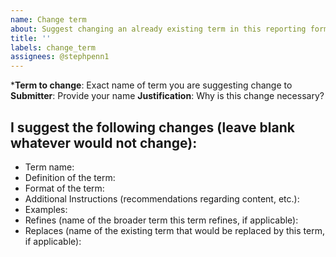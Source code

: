 ```yaml
---
name: Change term
about: Suggest changing an already existing term in this reporting format
title: ''
labels: change_term
assignees: @stephpenn1
---
```


***Term to change**: Exact name of term you are suggesting change to
**Submitter**: Provide your name
**Justification**: Why is this change necessary?

## I suggest the following changes (leave blank whatever would not change):
* Term name:
* Definition of the term:
* Format of the term: 
* Additional Instructions (recommendations regarding content, etc.):
* Examples: 
* Refines (name of the broader term this term refines, if applicable):
* Replaces (name of the existing term that would be replaced by this term, if applicable):
